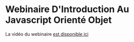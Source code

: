 # Webinaire  D'Introduction Au Javascript Orienté Objet

La vidéo du webinaire [est disponible ici](https://youtu.be/Q9WU9t0_4TU)
